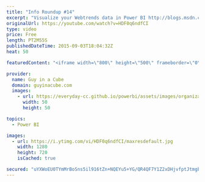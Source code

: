 ```yaml
---
title: "Info Roundup #14"
excerpt: "Visualize your Webtrends data in Power BI http://blogs.msdn.com/b/powerbi/archive/2015/09/01/visualize-and-explore-your-webtrends-data-in-power-bi.aspx  Power BI Weekly Service Update http://blogs.msdn.com/b/powerbi/archive/2015/09/02/power-bi-weekly-service-update-9215.aspx  Excel 2016 BI Branding Changes"
originalUrl: https://youtube.com/watch?v=HDF0q6ndfCI
type: video
price: Free
length: PT2M55S
publishedDateTime: 2015-09-03T18:04:32Z
heat: 50

featuredContent: "<iframe width=\"800\" height=\"500\" frameborder=\"0\" src=\"https://www.youtube.com/embed/HDF0q6ndfCI\" allow=\"accelerometer; autoplay; encrypted-media; gyroscope; picture-in-picture\" allowfullscreen></iframe>"

provider:
  name: Guy in a Cube
  domain: guyinacube.com
  images:
    - url: https://everyday-cc.github.io/powerbi/assets/images/organizations/guyinacube.com-50x50.jpg
      width: 50
      height: 50

topics:
  - Power BI

images:
  - url: https://i.ytimg.com/vi/HDF0q6ndfCI/maxresdefault.jpg
    width: 1280
    height: 720
    isCached: true

secured: "uYXWoEU0TYmMrBoSns5il916tZn+NQEYu5+YG/QR4QF7Y1Z2xDHjvfptJtmgbx3sxTVbrpc2OgB0Q4iQ5sJeBQ23oLsS2pKc1RXnf9aEugN9MD89HwkNv887xrCEVBTTB7JupAR4RRaqndXYenPZ/07ubA4SdeT9QWj91yNjxyAZBHUi8I550VfkAP3sg27nqFnP5DW4U05K5hJfC33kaU8uPIvghDNkU22J7ehTU3TzdoeWBoPv+MEWlFTJ1Ggn/BCQUaOwA0rx9y5xRTQxHzB1jo4AwM1GpjY7bsy2qRURGLiMuJT9ddUBb5wq10BtvPIWl/0erlDL3nzWjPLtbhpc3iO6DebiqqTBBOXPy0j1/9vrsmKWLrV9bhtSHXJazOsaNo0B4F30CPaTmU4PbkRsbeMr+aSugUen3T+gs18=;/q8uCy85/0rX6tbtqBEm6Q=="
---
```


